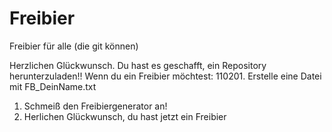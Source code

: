 # Freibier
Freibier für alle (die git können)

Herzlichen Glückwunsch. Du hast es geschafft, ein Repository herunterzuladen!!
Wenn du ein Freibier möchtest: 
110201. Erstelle eine Datei mit FB_DeinName.txt
1. Schmeiß den Freibiergenerator an!
2. Herlichen Glückwunsch, du hast jetzt ein Freibier
